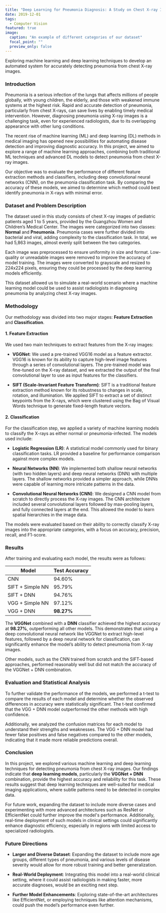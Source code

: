 ```yaml
---
title: "Deep Learning for Pneumonia Diagnosis: A Study on Chest X-ray Image Classification"
date: 2019-12-01
tags:
  - Computer Vision
featured: true
image:
  caption: "An example of different categories of our dataset"
  focal_point: ""
  preview_only: false
---
```


Exploring machine learning and deep learning techniques to develop an automated system for accurately detecting pneumonia from chest X-ray images.

<!--more-->


### **Introduction**

Pneumonia is a serious infection of the lungs that affects millions of people globally, with young children, the elderly, and those with weakened immune systems at the highest risk. Rapid and accurate detection of pneumonia, particularly from chest X-rays, can save lives by enabling timely medical intervention. However, diagnosing pneumonia using X-ray images is a challenging task, even for experienced radiologists, due to its overlapping appearance with other lung conditions.

The recent rise of machine learning (ML) and deep learning (DL) methods in medical imaging has opened new possibilities for automating disease detection and improving diagnostic accuracy. In this project, we aimed to explore a range of machine learning approaches, combining both traditional ML techniques and advanced DL models to detect pneumonia from chest X-ray images.

Our objective was to evaluate the performance of different feature extraction methods and classifiers, including deep convolutional neural networks (CNN), on the pneumonia classification task. By comparing the accuracy of these models, we aimed to determine which method could best identify pneumonia in X-rays with minimal error.


### **Dataset and Problem Description**

The dataset used in this study consists of chest X-ray images of pediatric patients aged 1 to 5 years, provided by the Guangzhou Women and Children’s Medical Center. The images were categorized into two classes: **Normal** and **Pneumonia**. Pneumonia cases were further divided into bacterial and viral, adding complexity to the classification task. In total, we had 5,863 images, almost evenly split between the two categories.

Each image was preprocessed to ensure uniformity in size and format. Low-quality or unreadable images were removed to improve the accuracy of model training. The images were converted to grayscale and resized to 224x224 pixels, ensuring they could be processed by the deep learning models efficiently.

This dataset allowed us to simulate a real-world scenario where a machine learning model could be used to assist radiologists in diagnosing pneumonia by analyzing chest X-ray images.


### **Methodology**

Our methodology was divided into two major stages: **Feature Extraction** and **Classification**.

#### **1. Feature Extraction**

We used two main techniques to extract features from the X-ray images:

- **VGGNet**: We used a pre-trained VGG16 model as a feature extractor. VGG16 is known for its ability to capture high-level image features through a series of convolutional layers. The pre-trained model was fine-tuned on the X-ray dataset, and we extracted the output of the final convolutional layer to use as input features for the classifiers.
  
- **SIFT (Scale-Invariant Feature Transform)**: SIFT is a traditional feature extraction method known for its robustness to changes in scale, rotation, and illumination. We applied SIFT to extract a set of distinct keypoints from the X-rays, which were clustered using the Bag of Visual Words technique to generate fixed-length feature vectors.

#### **2. Classification**

For the classification step, we applied a variety of machine learning models to classify the X-rays as either normal or pneumonia-infected. The models used include:

- **Logistic Regression (LR)**: A statistical model commonly used for binary classification tasks. LR provided a baseline for performance comparison against more complex models.
  
- **Neural Networks (NN)**: We implemented both shallow neural networks (with two hidden layers) and deep neural networks (DNN) with multiple layers. The shallow networks provided a simpler approach, while DNNs were capable of learning more intricate patterns in the data.
  
- **Convolutional Neural Networks (CNN)**: We designed a CNN model from scratch to directly process the X-ray images. The CNN architecture included several convolutional layers followed by max-pooling layers, and fully connected layers at the end. This allowed the model to learn spatial hierarchies in the image data.

The models were evaluated based on their ability to correctly classify X-ray images into the appropriate categories, with a focus on accuracy, precision, recall, and F1-score.


### **Results**

After training and evaluating each model, the results were as follows:

| Model                  | Test Accuracy |
|------------------------|---------------|
| CNN                    | 94.60%        |
| SIFT + Simple NN        | 95.79%        |
| SIFT + DNN              | 94.76%        |
| VGG + Simple NN         | 97.12%        |
| VGG + DNN               | **98.27%**    |

The **VGGNet** combined with a **DNN** classifier achieved the highest accuracy at **98.27%**, outperforming all other models. This demonstrates that using a deep convolutional neural network like VGGNet to extract high-level features, followed by a deep neural network for classification, can significantly enhance the model’s ability to detect pneumonia from X-ray images.

Other models, such as the CNN trained from scratch and the SIFT-based approaches, performed reasonably well but did not match the accuracy of the VGGNet + DNN combination.


### **Evaluation and Statistical Analysis**

To further validate the performance of the models, we performed a t-test to compare the results of each model and determine whether the observed differences in accuracy were statistically significant. The t-test confirmed that the VGG + DNN model outperformed the other methods with high confidence.

Additionally, we analyzed the confusion matrices for each model to understand their strengths and weaknesses. The VGG + DNN model had fewer false positives and false negatives compared to the other models, indicating that it made more reliable predictions overall.


### **Conclusion**

In this project, we explored various machine learning and deep learning techniques for detecting pneumonia from chest X-ray images. Our findings indicate that **deep learning models**, particularly the **VGGNet + DNN** combination, provide the highest accuracy and reliability for this task. These results suggest that deep learning techniques are well-suited for medical imaging applications, where subtle patterns need to be detected in complex data.

For future work, expanding the dataset to include more diverse cases and experimenting with more advanced architectures such as ResNet or EfficientNet could further improve the model's performance. Additionally, real-time deployment of such models in clinical settings could significantly enhance diagnostic efficiency, especially in regions with limited access to specialized radiologists.


### **Future Directions**
  
- **Larger and Diverse Dataset**: Expanding the dataset to include more age groups, different types of pneumonia, and various levels of disease severity would allow for more robust training and better generalization.
  
- **Real-World Deployment**: Integrating this model into a real-world clinical setting, where it could assist radiologists in making faster, more accurate diagnoses, would be an exciting next step.
  
- **Further Model Enhancements**: Exploring state-of-the-art architectures like EfficientNet, or employing techniques like attention mechanisms, could push the model’s performance even further.
